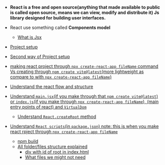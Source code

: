 - **React is a free and open source(anything that made available to public is called open source, means we can view, modify and distribute it) Js library designed for building user interfaces.**
- React use something called **Components model**


    - [What is Jsx](https://youtu.be/M9O5AjEFzKw?si=8AYaztKJkrHomb-A&t=1721)



- [Project setup](https://youtu.be/M9O5AjEFzKw?si=O3KI2XGwhyLbQDWi&t=387)
- [Second way of Project setup](https://youtu.be/FxgM9k1rg0Q?si=H4Sq3-CuWholj-H9&t=2487)
- [making react project through `npx create-react-app fileName` command Vs creating through `npm create vite@latest`(more lightweight as compare to with `npx create-react-app fileName`)](https://youtu.be/FxgM9k1rg0Q?si=1ltAipjlczyH7LTd&t=3287)
- [Understand the react flow and structure](https://youtu.be/FxgM9k1rg0Q?si=dsYk8JQXqn4mHpzI&t=4057)
- [Understand `main.jsx`(if you make through that `npm create vite@latest`) or `index.js`(if you make through `npx create-react-app fileName`),  (main entry points of react) and `VirtualDom`](https://youtu.be/FxgM9k1rg0Q?si=dsYk8JQXqn4mHpzI&t=4057)
    - [Understand `React.createRoot` method](https://youtu.be/FxgM9k1rg0Q?si=VgNbjpB5YmJ0TAeE&t=4447)
- [Understand `React scripts`(in `package.json`) note: this is when you make react rpject through `npx create-react-app fileName`](https://youtu.be/FxgM9k1rg0Q?si=l_jjjUWLd_VwQP1b&t=4687)

    - [npm build](https://youtu.be/FxgM9k1rg0Q?si=qNRI9PrB9u-nszP-&t=2947)
    - [All folder/files structure explained](https://youtu.be/M9O5AjEFzKw?si=kUwfs1ng68su7ldc)
        - [div with id of root in index.html](https://youtu.be/M9O5AjEFzKw?si=Bur_ljSDLgKXuQv9&t=567)
        - [What files we might not need](https://youtu.be/M9O5AjEFzKw?si=XEBHNOqcOhYTi0EH&t=651)

